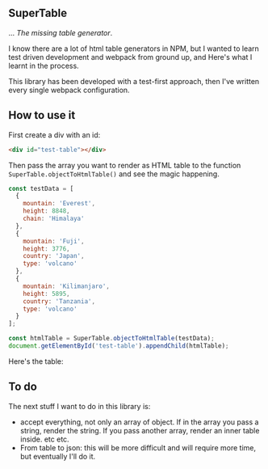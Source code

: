 
## SuperTable 

... _The missing table generator_. 

I know there are a lot of html table generators in NPM, but I wanted to learn test driven development and webpack from ground up, and Here's what I learnt in the process. 

This library has been developed with a test-first approach, then I've written every single webpack configuration. 

## How to use it 

First create a div with an id: 

```html 
<div id="test-table"></div>
```

Then pass the array you want to render as HTML table to the function `SuperTable.objectToHtmlTable()` and see the magic happening.

```javascript 
const testData = [
  {
    mountain: 'Everest',
    height: 8848,
    chain: 'Himalaya'
  },
  {
    mountain: 'Fuji',
    height: 3776,
    country: 'Japan',
    type: 'volcano'
  },
  {
    mountain: 'Kilimanjaro',
    height: 5895,
    country: 'Tanzania',
    type: 'volcano'
  }
];

const htmlTable = SuperTable.objectToHtmlTable(testData);
document.getElementById('test-table').appendChild(htmlTable);

```

Here's the table:

<div id="test-table"></div>
<script src="dist/super-table.js"></script>
<script>
	const testData = [
		{
		mountain: 'Everest',
		height: 8848,
		chain: 'Himalaya'
    },
    {
      mountain: 'Fuji',
      height: 3776,
      country: 'Japan',
      type: 'volcano'
    },
    {
      mountain: 'Kilimanjaro',
      height: 5895,
      country: 'Tanzania',
      type: 'volcano'
    }
	];

	const htmlTable = SuperTable.objectToHtmlTable(testData);

	document.getElementById('test-table').appendChild(htmlTable);
</script>

## To do 

The next stuff I want to do in this library is: 

- accept everything, not only an array of object. If in the array you pass a string, render the string. If you pass another array, render an inner table inside. etc etc. 
- From table to json: this will be more difficult and will require more time, but eventually I'll do it. 



